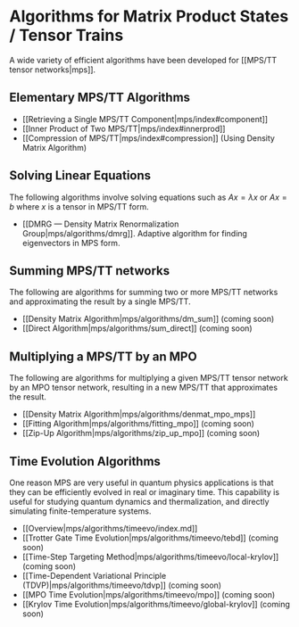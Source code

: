 # Algorithms for Matrix Product States / Tensor Trains

A wide variety of efficient algorithms have been developed
for [[MPS/TT tensor networks|mps]].

<a name="elementary"></a>
## Elementary MPS/TT Algorithms

- [[Retrieving a Single MPS/TT Component|mps/index#component]]
- [[Inner Product of Two MPS/TT|mps/index#innerprod]]
- [[Compression of MPS/TT|mps/index#compression]] (Using Density Matrix Algorithm)

<a name="linear"></a>
## Solving Linear Equations

The following algorithms involve solving equations such as $A x = \lambda x$
or $A x = b$ where $x$ is a tensor in MPS/TT form.

- [[DMRG &mdash; Density Matrix Renormalization Group|mps/algorithms/dmrg]].
  Adaptive algorithm for finding eigenvectors in MPS form.

<a name="summing"></a>
## Summing MPS/TT networks

The following are algorithms for summing two or more MPS/TT networks
and approximating the result by a single MPS/TT.

- [[Density Matrix Algorithm|mps/algorithms/dm_sum]] (coming soon)
- [[Direct Algorithm|mps/algorithms/sum_direct]] (coming soon)

<a name="mpo"></a>
## Multiplying a MPS/TT by an MPO

The following are algorithms for multiplying a given MPS/TT tensor network
by an MPO tensor network, resulting in a new MPS/TT that approximates
the result.

- [[Density Matrix Algorithm|mps/algorithms/denmat_mpo_mps]]
- [[Fitting Algorithm|mps/algorithms/fitting_mpo]] (coming soon)
- [[Zip-Up Algorithm|mps/algorithms/zip_up_mpo]] (coming soon)

<a name="tevol"></a>
## Time Evolution Algorithms

One reason MPS are very useful in quantum physics applications
is that they can be efficiently evolved in real or imaginary time.
This capability is useful for studying quantum dynamics
and thermalization, and directly simulating finite-temperature
systems.

- [[Overview|mps/algorithms/timeevo/index.md]]
- [[Trotter Gate Time Evolution|mps/algorithms/timeevo/tebd]] (coming soon)
- [[Time-Step Targeting Method|mps/algorithms/timeevo/local-krylov]] (coming soon)
- [[Time-Dependent Variational Principle (TDVP)|mps/algorithms/timeevo/tdvp]] (coming soon)
- [[MPO Time Evolution|mps/algorithms/timeevo/mpo]] (coming soon)
- [[Krylov Time Evolution|mps/algorithms/timeevo/global-krylov]] (coming soon)



